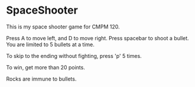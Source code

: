 # SpaceShooter

This is my space shooter game for CMPM 120.

Press A to move left, and D to move right. Press spacebar to shoot a bullet.
You are limited to 5 bullets at a time.

To skip to the ending without fighting, press 'p' 5 times.

To win, get more than 20 points.

Rocks are immune to bullets. 